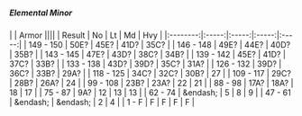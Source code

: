 ##### Elemental Minor

|      | Armor ||||
| Result | No | Lt | Md | Hvy |
|:--------:|:-----:|:-----:|:-----:|:-----:|
| 149 - 150 | 50E? | 45E? | 41D? | 35C? |
| 146 - 148 | 49E? | 44E? | 40D? | 35B? |
| 143 - 145 | 47E? | 43D? | 38C? | 34B? |
| 139 - 142 | 45E? | 41D? | 37C? | 33B? |
| 133 - 138 | 43D? | 39D? | 35C? | 31A? |
| 126 - 132 | 39D? | 36C? | 33B? | 29A? |
| 118 - 125 | 34C? | 32C? | 30B? | 27 |
| 109 - 117 | 29C? | 28B? | 26A? | 24 |
| 99 - 108 | 23B? | 23A? | 22 | 21 |
| 88 - 98 | 17A? | 18A? | 18 | 17 |
| 75 - 87 | 9A? | 12 | 13 | 13 |
| 62 - 74 | &endash;  | 5 | 8 | 9 |
| 47 - 61 | &endash;  | &endash;  | 2 | 4 |
| 1 - F | F | F | F | F |
